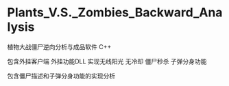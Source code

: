 # Plants_V.S._Zombies_Backward_Analysis
植物大战僵尸逆向分析与成品软件 C++

包含外挂客户端 外挂功能DLL 实现无线阳光 无冷却 僵尸秒杀 子弹分身功能 

包含僵尸描述和子弹分身功能的实现分析
